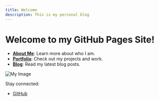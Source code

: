 ```yaml
---
title: Welcome
description: This is my personal blog
---
```


# Welcome to my GitHub Pages Site!

- **[About Me](about.md)**: Learn more about who I am.
- **[Portfolio](portfolio.md)**: Check out my projects and work.
- **[Blog](blog/)**: Read my latest blog posts.

![My Image](images/banner.png)

Stay connected:
- [GitHub](https://github.com/james-martinez96)
